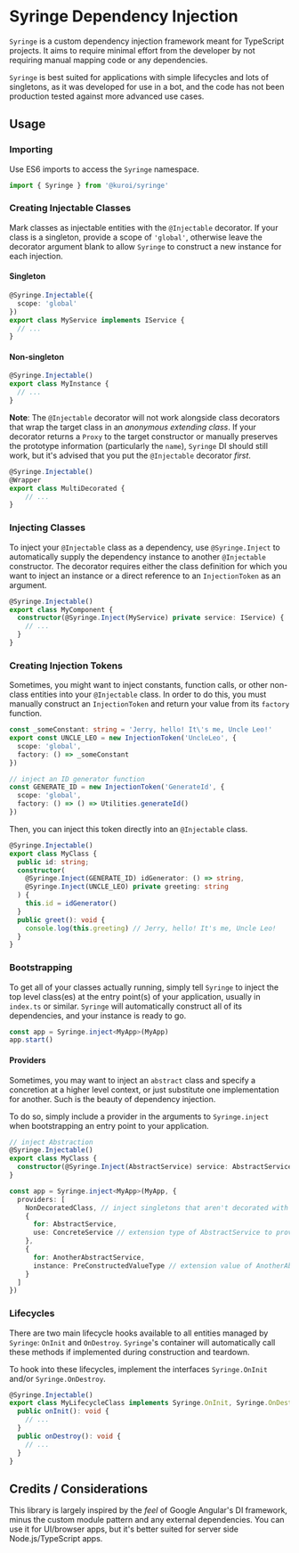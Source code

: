 # Syringe Dependency Injection
`Syringe` is a custom dependency injection framework meant for TypeScript projects. It aims to require minimal effort from the developer by not requiring manual mapping code or any dependencies.

`Syringe` is best suited for applications with simple lifecycles and lots of singletons, as it was developed for use in a bot, and the code has not been production tested against more advanced use cases.

## Usage

### Importing
Use ES6 imports to access the `Syringe` namespace.

```typescript
import { Syringe } from '@kuroi/syringe'
```

### Creating Injectable Classes
Mark classes as injectable entities with the `@Injectable` decorator. If your class is a singleton, provide a scope of `'global'`, otherwise leave the decorator argument blank to allow `Syringe` to construct a new instance for each injection.

#### Singleton
```typescript
@Syringe.Injectable({
  scope: 'global'
})
export class MyService implements IService {
  // ...
}
```

#### Non-singleton
```typescript
@Syringe.Injectable()
export class MyInstance {
  // ...
}
```

**Note**: The `@Injectable` decorator will not work alongside class decorators that wrap the target class in an *anonymous extending class*. If your decorator returns a `Proxy` to the target constructor or manually preserves the prototype information (particularly the `name`), `Syringe` DI should still work, but it's advised that you put the `@Injectable` decorator *first*.
```typescript
@Syringe.Injectable()
@Wrapper
export class MultiDecorated {
	// ...
}
```

### Injecting Classes
To inject your `@Injectable` class as a dependency, use `@Syringe.Inject` to automatically supply the dependency instance to another `@Injectable` constructor. The decorator requires either the class definition for which you want to inject an instance or a direct reference to an `InjectionToken` as an argument.
```typescript
@Syringe.Injectable()
export class MyComponent {
  constructor(@Syringe.Inject(MyService) private service: IService) {
    // ...
  }
}
```

### Creating Injection Tokens
Sometimes, you might want to inject constants, function calls, or other non-class entities into your `@Injectable` class. In order to do this, you must manually construct an `InjectionToken` and return your value from its `factory` function.

```typescript
const _someConstant: string = 'Jerry, hello! It\'s me, Uncle Leo!'
export const UNCLE_LEO = new InjectionToken('UncleLeo', {
  scope: 'global',
  factory: () => _someConstant
})

// inject an ID generator function
const GENERATE_ID = new InjectionToken('GenerateId', {
  scope: 'global',
  factory: () => () => Utilities.generateId()
})
```

Then, you can inject this token directly into an `@Injectable` class.

```typescript
@Syringe.Injectable()
export class MyClass {
  public id: string;
  constructor(
    @Syringe.Inject(GENERATE_ID) idGenerator: () => string,
    @Syringe.Inject(UNCLE_LEO) private greeting: string
  ) {
    this.id = idGenerator()
  }
  public greet(): void {
    console.log(this.greeting) // Jerry, hello! It's me, Uncle Leo!
  }
}
```

### Bootstrapping
To get all of your classes actually running, simply tell `Syringe` to inject the top level class(es) at the entry point(s) of your application, usually in `index.ts` or similar. `Syringe` will automatically construct all of its dependencies, and your instance is ready to go.

```typescript
const app = Syringe.inject<MyApp>(MyApp)
app.start()
```

#### Providers
Sometimes, you may want to inject an `abstract` class and specify a concretion at a higher level context, or just substitute one implementation for another. Such is the beauty of dependency injection.

To do so, simply include a provider in the arguments to `Syringe.inject` when bootstrapping an entry point to your application.
```typescript
// inject Abstraction
@Syringe.Injectable()
export class MyClass {
  constructor(@Syringe.Inject(AbstractService) service: AbstractService) {}
}

const app = Syringe.inject<MyApp>(MyApp, {
  providers: [
	NonDecoratedClass, // inject singletons that aren't decorated with @Injectable
	{
      for: AbstractService,
      use: ConcreteService // extension type of AbstractService to provide for MyApp
    },
	{
      for: AnotherAbstractService,
	  instance: PreConstructedValueType // extension value of AnotherAbstractService to provide for MyApp
	}
  ]
})
```

### Lifecycles
There are two main lifecycle hooks available to all entities managed by `Syringe`: `OnInit` and `OnDestroy`. `Syringe`'s container will automatically call these methods if implemented during construction and teardown.

To hook into these lifecycles, implement the interfaces `Syringe.OnInit` and/or `Syringe.OnDestroy`.

```typescript
@Syringe.Injectable()
export class MyLifecycleClass implements Syringe.OnInit, Syringe.OnDestroy {
  public onInit(): void {
    // ...
  }
  public onDestroy(): void {
    // ...
  }
}
```

## Credits / Considerations
This library is largely inspired by the *feel* of Google Angular's DI framework, minus the custom module pattern and any external dependencies. You can use it for UI/browser apps, but it's better suited for server side Node.js/TypeScript apps.